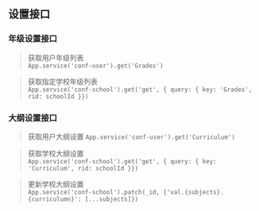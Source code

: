 ## 设置接口
### 年级设置接口
> 获取用户年级列表  
`App.service('conf-user').get('Grades')`

> 获取指定学校年级列表  
`App.service('conf-school').get('get', { query: { key: 'Grades', rid: schoolId }})`

### 大纲设置接口
> 获取用户大纲设置
`App.service('conf-user').get('Curriculum')`

> 获取学校大纲设置  
`App.service('conf-school').get('get', { query: { key: 'Curriculum', rid: schoolId }})`

> 更新学校大纲设置  
`App.service('conf-school').patch(_id, {'val.{subjects}.{curriculumn}': [...subjects]})`